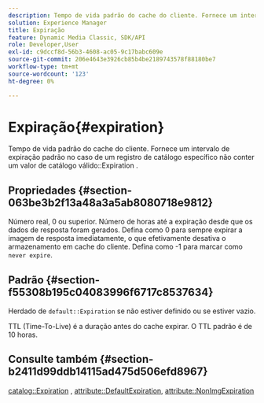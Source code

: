 ```yaml
---
description: Tempo de vida padrão do cache do cliente. Fornece um intervalo de expiração padrão no caso de um registro de catálogo específico não conter um valor de Expiração de catálogo válido.
solution: Experience Manager
title: Expiração
feature: Dynamic Media Classic, SDK/API
role: Developer,User
exl-id: c9dccf8d-56b3-4608-ac05-9c17babc609e
source-git-commit: 206e4643e3926cb85b4be2189743578f88180be7
workflow-type: tm+mt
source-wordcount: '123'
ht-degree: 0%

---
```


# Expiração{#expiration}

Tempo de vida padrão do cache do cliente. Fornece um intervalo de expiração padrão no caso de um registro de catálogo específico não conter um valor de catálogo válido::Expiration .

## Propriedades {#section-063be3b2f13a48a3a5ab8080718e9812}

Número real, 0 ou superior. Número de horas até a expiração desde que os dados de resposta foram gerados. Defina como 0 para sempre expirar a imagem de resposta imediatamente, o que efetivamente desativa o armazenamento em cache do cliente. Defina como -1 para marcar como `never expire`.

## Padrão {#section-f55308b195c04083996f6717c8537634}

Herdado de `default::Expiration` se não estiver definido ou se estiver vazio.

TTL (Time-To-Live) é a duração antes do cache expirar. O TTL padrão é de 10 horas.

## Consulte também {#section-b2411d99ddb14115ad475d506efd8967}

[catalog::Expiration](../../../../../is-api/image-catalog/image-serving-api-ref/c-image-catalog-reference/c-image-svg-data-reference/c-image-data-reference/r-expiration-cat.md#reference-a7afd668ecbb4d2da65d86259aa6a28a) ,  [attribute::DefaultExpiration](../../../../../is-api/image-catalog/image-serving-api-ref/c-image-catalog-reference/c-attributes-reference/r-defaultexpiration.md#reference-0526166fab654fceb243b75d1ea4f0cf),  [attribute::NonImgExpiration](../../../../../is-api/image-catalog/image-serving-api-ref/c-image-catalog-reference/c-attributes-reference/r-nonimgexpiration.md#reference-a8066cd0d24b4ea98100ade4821f1f9d)

